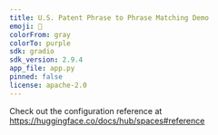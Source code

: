 ```yaml
---
title: U.S. Patent Phrase to Phrase Matching Demo
emoji: 📜
colorFrom: gray
colorTo: purple
sdk: gradio
sdk_version: 2.9.4
app_file: app.py
pinned: false
license: apache-2.0
---
```


Check out the configuration reference at https://huggingface.co/docs/hub/spaces#reference
